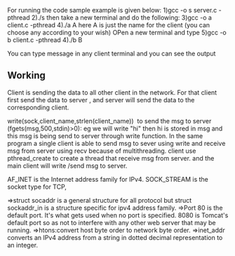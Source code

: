 For running the code sample example is given below:
1)gcc -o s server.c -pthread
2)./s
then take a new terminal and do the following:
3)gcc -o a client.c -pthread
4)./a A
here A is just the name for the client (you can choose any according to your wish)
OPen a new terminal and type
5)gcc -o b client.c -pthread
4)./b B

You can type message in any client terminal and you can see the output

Working
--------
Client is sending the data to all other client in the network. For that client first send the data to server , and server will send the data to the corresponding client.

write(sock,client_name,strlen(client_name))  to send the msg to server
(fgets(msg,500,stdin)>0): eg we will write "hi" then hi is stored in msg and this msg is being send to server through write function.
In the same program a single client is able to send msg to sever using write and receive msg from server using recv because of multithreading.
client use pthread_create to create a thread that receive msg from server. and the main client will write /send msg to server.

AF_INET is the Internet address family for IPv4. SOCK_STREAM is the socket type for TCP,

=>struct socaddr is a general structure for all protocol but struct sockaddr_in is a structure specific for ipv4 address family.
=>Port 80 is the default port. It's what gets used when no port is specified. 8080 is Tomcat's default port so as not to interfere with any other web server that may be running.
=>htons:convert host byte order to network  byte order.
=>inet_addr converts an IPv4 address from a string in dotted decimal representation to an integer. 
